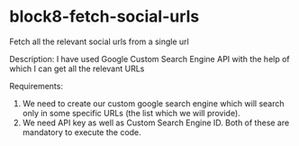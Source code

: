 # block8-fetch-social-urls
Fetch all the relevant social urls from a single url

Description:
I have used Google Custom Search Engine API with the help of which I can get all the relevant URLs

Requirements:
1. We need to create our custom google search engine which will search only in some specific URLs (the list which we will provide).
2. We need API key as well as Custom Search Engine ID. Both of these are mandatory to execute the code.